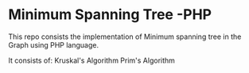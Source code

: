 Minimum Spanning Tree -PHP
=========================

This repo consists the implementation of Minimum spanning tree in the Graph using PHP language.

It consists of: 
Kruskal's Algorithm
Prim's Algorithm
